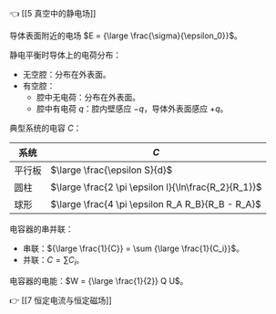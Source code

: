 👈 [[5 真空中的静电场]]

导体表面附近的电场 $E = {\large \frac{\sigma}{\epsilon_0}}$。

静电平衡时导体上的电荷分布：

- 无空腔：分布在外表面。
- 有空腔：
	- 腔中无电荷：分布在外表面。
	- 腔中有电荷 $q$：腔内壁感应 $-q$，导体外表面感应 $+q$。

典型系统的电容 $C$：

| 系统 | $C$ |
| ---- | ---- |
| 平行板 | $\large \frac{\epsilon S}{d}$ |
| 圆柱 | $\large \frac{2 \pi \epsilon l}{\ln\frac{R_2}{R_1}}$ |
| 球形 | $\large \frac{4 \pi \epsilon R_A R_B}{R_B - R_A}$ |

电容器的串并联：

- 串联：${\large \frac{1}{C}} = \sum {\large \frac{1}{C_i}}$。
- 并联：$C = \sum C_i$。

电容器的电能：$W = {\large \frac{1}{2}} Q U$。

👉 [[7 恒定电流与恒定磁场]]